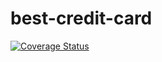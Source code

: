 # best-credit-card

[![Coverage Status](https://coveralls.io/repos/github/allisonverdam/best-credit-card/badge.svg?branch=master)](https://coveralls.io/github/allisonverdam/best-credit-card?branch=master)
